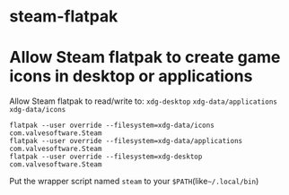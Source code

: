 # steam-flatpak
# Allow Steam flatpak to create game icons in desktop or applications
Allow Steam flatpak to read/write to: ```xdg-desktop``` ```xdg-data/applications``` ```xdg-data/icons```
```
flatpak --user override --filesystem=xdg-data/icons com.valvesoftware.Steam
flatpak --user override --filesystem=xdg-data/applications com.valvesoftware.Steam
flatpak --user override --filesystem=xdg-desktop com.valvesoftware.Steam
```
Put the wrapper script named ```steam``` to your ```$PATH```(like```~/.local/bin```)
